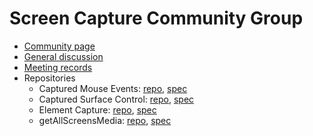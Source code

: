 # Screen Capture Community Group
* [Community page](https://www.w3.org/community/sccg/)
* [General discussion](https://github.com/screen-share/discuss/issues)
* [Meeting records](https://github.com/screen-share/meetings)
* Repositories
  * Captured Mouse Events: [repo](https://github.com/screen-share/captured-mouse-events), [spec](https://screen-share.github.io/captured-mouse-events/)
  * Captured Surface Control: [repo](https://github.com/screen-share/captured-surface-control), [spec](https://screen-share.github.io/captured-surface-control/)
  * Element Capture: [repo](https://github.com/screen-share/element-capture/), [spec](https://screen-share.github.io/element-capture/)
  * getAllScreensMedia: [repo](https://github.com/screen-share/capture-all-screens/), [spec](https://screen-share.github.io/capture-all-screens/)
